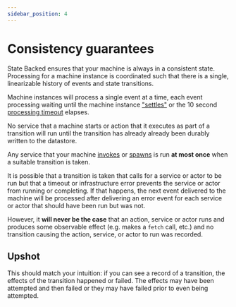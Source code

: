 ```yaml
---
sidebar_position: 4
---
```


# Consistency guarantees

State Backed ensures that your machine is always in a consistent state.
Processing for a machine instance is coordinated such that there is
a single, linearizable history of events and state transitions.

Machine instances will process a single event at a time, each event processing
waiting until the machine instance ["settles"](./settling) or the 10 second
[processing timeout](./limits) elapses.

No service that a machine starts or action that it executes as part of a transition
will run until the transition has already already been durably written to the datastore.

Any service that your machine
[invokes](https://xstate.js.org/docs/guides/communication.html)
or [spawns](https://xstate.js.org/docs/guides/actors.html#spawning-actors)
is run **at most once** when a suitable transition is taken.

It is possible that a transition is taken that calls for a service or actor to
be run but that a timeout or infrastructure error prevents the service or actor
from running or completing.
If that happens, the next event delivered to the machine will be processed after
delivering an error event for each service or actor that should have been run
but was not.

However, it **will never be the case** that an action, service or actor runs and
produces some observable effect (e.g. makes a `fetch` call, etc.) and no transition
causing the action, service, or actor to run was recorded.

## Upshot

This should match your intuition: if you can see a record of a transition,
the effects of the transition happened or failed. The effects may have been attempted
and then failed or they may have failed prior to even being attempted.
